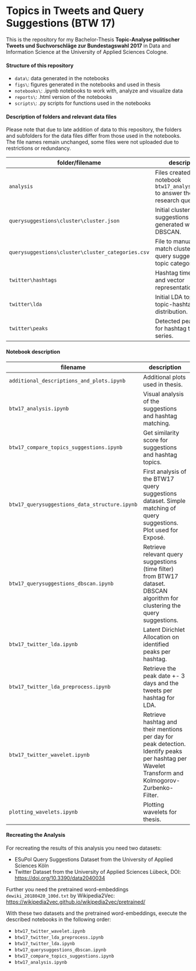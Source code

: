 # Topics in Tweets and Query Suggestions (BTW 17)

This is the repository for my Bachelor-Thesis **Topic-Analyse politischer Tweets und Suchvorschläge zur Bundestagswahl 2017** in Data and Information Science at the University of Applied Sciences Cologne.
#### Structure of this repository
* `data\`: data generated in the notebooks
* `figs\`: figures generated in the notebooks and used in thesis
* `notebooks\`: .ipynb notebooks to work with, analyze and visualize data
* `reports\`: .html version of the notebooks
* `scripts\`: .py scripts for functions used in the notebooks

#### Description of folders and relevant data files
Please note that due to late addition of data to this repository, the folders and subfolders for the data files differ from those used in the notebooks.
The file names remain unchanged, some files were not uploaded due to restrictions or redundancy.

| folder/filename                    | description                                                                                                                                                         |
| ---------------------------------- | ------------------------------------------------------------------------------------------------------------------------------------------------------------------- |
| `analysis` | Files created in notebook `btw17_analysis.ipynb` to answer the research questions. |
| `querysuggestions\cluster\cluster.json` | Initial cluster of query suggestions generated with DBSCAN. |
| `querysuggestions\cluster\cluster_categories.csv` | File to manually match cluster of query suggestions to topic categories. |
| `twitter\hashtags` | Hashtag time series and vector representations. |
| `twitter\lda` | Initial LDA topics, topic-hashtag-distribution. |
| `twitter\peaks` | Detected peak dates for hashtag time series. |

#### Notebook description
| filename                    | description                                                                                                                                                         |
| --------------------------- | ------------------------------------------------------------------------------------------------------------------------------------------------------------------- |
| `additional_descriptions_and_plots.ipynb` | Additional plots used in thesis. |
| `btw17_analysis.ipynb` | Visual analysis of the suggestions and hashtag matching. |
| `btw17_compare_topics_suggestions.ipynb` | Get similarity score for suggestions and hashtag topics. |
| `btw17_querysuggestions_data_structure.ipynb` | First analysis of the BTW17 query suggestions dataset. Simple matching of query suggestions. Plot used for Exposé. |
| `btw17_querysuggestions_dbscan.ipynb` | Retrieve relevant query suggestions (time filter) from BTW17 dataset. DBSCAN algorithm for clustering the query suggestions. |
| `btw17_twitter_lda.ipynb` | Latent Dirichlet Allocation on identified peaks per hashtag. |
| `btw17_twitter_lda_preprocess.ipynb` | Retrieve the peak date +- 3 days and the tweets per hashtag for LDA. |
| `btw17_twitter_wavelet.ipynb`   | Retrieve hashtag and their mentions per day for peak detection. Identify peaks per hashtag per Wavelet Transform and Kolmogorov-Zurbenko-Filter. |
| `plotting_wavelets.ipynb` | Plotting wavelets for thesis. |

#### Recreating the Analysis
For recreating the results of this analysis you need two datasets:
* ESuPol Query Suggestions Dataset from the University of Applied Sciences Köln
* Twitter Dataset from the University of Applied Sciences Lübeck, DOI: https://doi.org/10.3390/data2040034

Further you need the pretrained word-embeddings `dewiki_20180420_100d.txt` by Wikipedia2Vec: https://wikipedia2vec.github.io/wikipedia2vec/pretrained/

With these two datasets and the pretrained word-embeddings, execute the described notebooks in the following order:
* `btw17_twitter_wavelet.ipynb`
* `btw17_twitter_lda_preprocess.ipynb`
* `btw17_twitter_lda.ipynb`
* `btw17_querysuggestions_dbscan.ipynb`
* `btw17_compare_topics_suggestions.ipynb`
* `btw17_analysis.ipynb`
